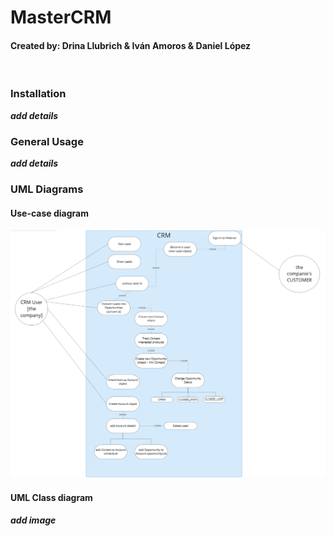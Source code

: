 # MasterCRM
#### Created by: Drina Llubrich & Iván Amoros & Daniel López
<br/>

### Installation
***add details***

### General Usage 
***add details***

### UML Diagrams
#### Use-case diagram
![img.png](img.png)

#### UML Class diagram
***add image*** 